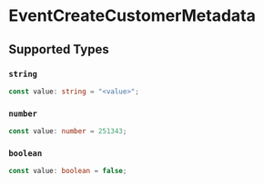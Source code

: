 # EventCreateCustomerMetadata


## Supported Types

### `string`

```typescript
const value: string = "<value>";
```

### `number`

```typescript
const value: number = 251343;
```

### `boolean`

```typescript
const value: boolean = false;
```

